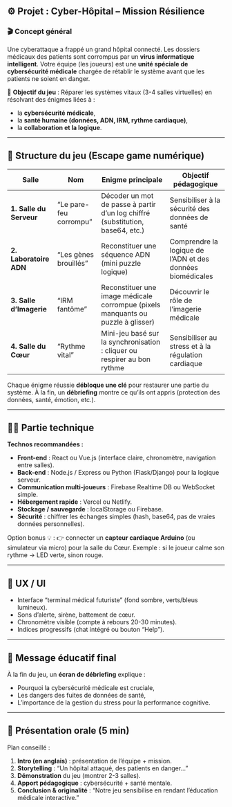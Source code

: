 ## ⚙️ Projet : **Cyber-Hôpital – Mission Résilience**

### 🎬 Concept général

Une cyberattaque a frappé un grand hôpital connecté.
Les dossiers médicaux des patients sont corrompus par un **virus informatique intelligent**.
Votre équipe (les joueurs) est une **unité spéciale de cybersécurité médicale** chargée de rétablir le système avant que les patients ne soient en danger.

🎯 **Objectif du jeu** :
Réparer les systèmes vitaux (3-4 salles virtuelles) en résolvant des énigmes liées à :

* la **cybersécurité médicale**,
* la **santé humaine (données, ADN, IRM, rythme cardiaque)**,
* la **collaboration et la logique**.

---

## 🧩 Structure du jeu (Escape game numérique)

| Salle                   | Nom                    | Enigme principale                                                                | Objectif pédagogique                                       |
| ----------------------- | ---------------------- | -------------------------------------------------------------------------------- | ---------------------------------------------------------- |
| **1. Salle du Serveur** | “Le pare-feu corrompu” | Décoder un mot de passe à partir d’un log chiffré (substitution, base64, etc.)   | Sensibiliser à la sécurité des données de santé            |
| **2. Laboratoire ADN**  | “Les gènes brouillés”  | Reconstituer une séquence ADN (mini puzzle logique)                              | Comprendre la logique de l’ADN et des données biomédicales |
| **3. Salle d’Imagerie** | “IRM fantôme”          | Reconstituer une image médicale corrompue (pixels manquants ou puzzle à glisser) | Découvrir le rôle de l’imagerie médicale                   |
| **4. Salle du Cœur**    | “Rythme vital”         | Mini-jeu basé sur la synchronisation : cliquer ou respirer au bon rythme         | Sensibiliser au stress et à la régulation cardiaque        |

Chaque énigme réussie **débloque une clé** pour restaurer une partie du système.
À la fin, un **débriefing** montre ce qu’ils ont appris (protection des données, santé, émotion, etc.).

---

## 🧑‍💻 Partie technique

**Technos recommandées :**

* **Front-end** : React ou Vue.js (interface claire, chronomètre, navigation entre salles).
* **Back-end** : Node.js / Express ou Python (Flask/Django) pour la logique serveur.
* **Communication multi-joueurs** : Firebase Realtime DB ou WebSocket simple.
* **Hébergement rapide** : Vercel ou Netlify.
* **Stockage / sauvegarde** : localStorage ou Firebase.
* **Sécurité** : chiffrer les échanges simples (hash, base64, pas de vraies données personnelles).

Option bonus 💡 :
👉 connecter un **capteur cardiaque Arduino** (ou simulateur via micro) pour la salle du Cœur.
Exemple : si le joueur calme son rythme → LED verte, sinon rouge.

---

## 🎨 UX / UI

* Interface “terminal médical futuriste” (fond sombre, verts/bleus lumineux).
* Sons d’alerte, sirène, battement de cœur.
* Chronomètre visible (compte à rebours 20-30 minutes).
* Indices progressifs (chat intégré ou bouton “Help”).

---

## 🧠 Message éducatif final

À la fin du jeu, un **écran de débriefing** explique :

* Pourquoi la cybersécurité médicale est cruciale,
* Les dangers des fuites de données de santé,
* L’importance de la gestion du stress pour la performance cognitive.

---

## 🎤 Présentation orale (5 min)

Plan conseillé :

1. **Intro (en anglais)** : présentation de l’équipe + mission.
2. **Storytelling** : “Un hôpital attaqué, des patients en danger…”
3. **Démonstration** du jeu (montrer 2-3 salles).
4. **Apport pédagogique** : cybersécurité + santé mentale.
5. **Conclusion & originalité** : “Notre jeu sensibilise en rendant l’éducation médicale interactive.”
